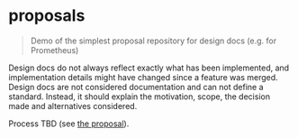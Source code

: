 # proposals

> Demo of the simplest proposal repository for design docs (e.g. for Prometheus)

Design docs do not always reflect exactly what has been implemented, and implementation details might have changed since a feature was merged. Design docs are not considered documentation and can not define a standard. Instead, it should explain the motivation, scope, the decision made and alternatives considered.

Process TBD (see [the proposal](Accepted/2022-11-23-proposal-process.md)).
